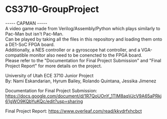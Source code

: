 # CS3710-GroupProject

----- CAPMAN -----  
A video game made from Verilog/Assembly/Python which plays similarly to Pac-Man but isn't Pac-Man.  
Can be played by taking all the files in this repository and loading them onto a DE1-SoC FPGA board.  
Additionally, a NES controller or a gyroscope hat controller, and a VGA-compatible monitor also need to be conencted to the FPGA board.   
Please refer to the "Documentation for Final Project Submission" and "Final Project Report" for more details on the project. 

University of Utah ECE 3710 Junior Project  
By: Nami Eskandarian, Hyrum Bailey, Rolando Quintana, Jessika Jimenez  

Documentation for Final Project Submission: https://docs.google.com/document/d/1R7QoUOnY_1TIM8aqVJcV9A65aPRkj61gWO9KQbYuKQc/edit?usp=sharing

Final Project Report: https://www.overleaf.com/read/kkvdrfxhcbct 
